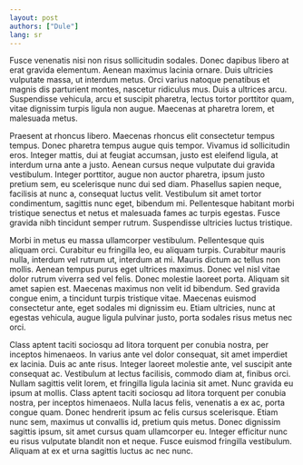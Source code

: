 ```yaml
---
layout: post
authors: ["Dule"]
lang: sr
---
```


Fusce venenatis nisi non risus sollicitudin sodales. Donec dapibus libero at erat gravida elementum. Aenean maximus lacinia ornare. Duis ultricies vulputate massa, ut interdum metus. Orci varius natoque penatibus et magnis dis parturient montes, nascetur ridiculus mus. Duis a ultrices arcu. Suspendisse vehicula, arcu et suscipit pharetra, lectus tortor porttitor quam, vitae dignissim turpis ligula non augue. Maecenas at pharetra lorem, et malesuada metus.

Praesent at rhoncus libero. Maecenas rhoncus elit consectetur tempus tempus. Donec pharetra tempus augue quis tempor. Vivamus id sollicitudin eros. Integer mattis, dui at feugiat accumsan, justo est eleifend ligula, at interdum urna ante a justo. Aenean cursus neque vulputate dui gravida vestibulum. Integer porttitor, augue non auctor pharetra, ipsum justo pretium sem, eu scelerisque nunc dui sed diam. Phasellus sapien neque, facilisis at nunc a, consequat luctus velit. Vestibulum sit amet tortor condimentum, sagittis nunc eget, bibendum mi. Pellentesque habitant morbi tristique senectus et netus et malesuada fames ac turpis egestas. Fusce gravida nibh tincidunt semper rutrum. Suspendisse ultricies luctus tristique.

Morbi in metus eu massa ullamcorper vestibulum. Pellentesque quis aliquam orci. Curabitur eu fringilla leo, eu aliquam turpis. Curabitur mauris nulla, interdum vel rutrum ut, interdum at mi. Mauris dictum ac tellus non mollis. Aenean tempus purus eget ultrices maximus. Donec vel nisl vitae dolor rutrum viverra sed vel felis. Donec molestie laoreet porta. Aliquam sit amet sapien est. Maecenas maximus non velit id bibendum. Sed gravida congue enim, a tincidunt turpis tristique vitae. Maecenas euismod consectetur ante, eget sodales mi dignissim eu. Etiam ultricies, nunc at egestas vehicula, augue ligula pulvinar justo, porta sodales risus metus nec orci.

Class aptent taciti sociosqu ad litora torquent per conubia nostra, per inceptos himenaeos. In varius ante vel dolor consequat, sit amet imperdiet ex lacinia. Duis ac ante risus. Integer laoreet molestie ante, vel suscipit ante consequat ac. Vestibulum at lectus facilisis, commodo diam at, finibus orci. Nullam sagittis velit lorem, et fringilla ligula lacinia sit amet. Nunc gravida eu ipsum at mollis. Class aptent taciti sociosqu ad litora torquent per conubia nostra, per inceptos himenaeos. Nulla lacus felis, venenatis a ex ac, porta congue quam. Donec hendrerit ipsum ac felis cursus scelerisque. Etiam nunc sem, maximus ut convallis id, pretium quis metus. Donec dignissim sagittis ipsum, sit amet cursus quam ullamcorper eu. Integer efficitur nunc eu risus vulputate blandit non et neque. Fusce euismod fringilla vestibulum. Aliquam at ex et urna sagittis luctus ac nec nunc.

